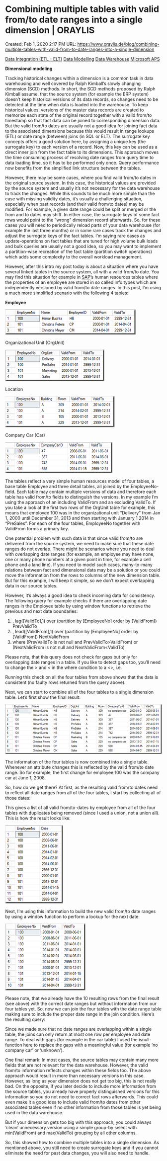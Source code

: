 # Combining multiple tables with valid from/to date ranges into a single dimension | ORAYLIS

Created: Feb 1, 2020 2:17 PM
URL: https://www.oraylis.de/blog/combining-multiple-tables-with-valid-from-to-date-ranges-into-a-single-dimension

[Data Integration (ETL - ELT)](https://www.oraylis.de/bi-big-data-blog?tags=8) [Data Modelling](https://www.oraylis.de/bi-big-data-blog?tags=9) [Data Warehouse](https://www.oraylis.de/bi-big-data-blog?tags=4) [Microsoft APS](https://www.oraylis.de/bi-big-data-blog?tags=42)

**Dimensional modeling**

Tracking historical changes within a dimension is a common task in data warehousing and well covered by Ralph Kimball’s slowly changing dimension (SCD) methods. In short, the SCD methods proposed by Ralph Kimball assume, that the source system (for example the ERP system) doesn’t keep historical versions of its data records, so changes need to be detected at the time when data is loaded into the warehouse. To keep historical values, versions of the master data records are created to memorize each state of the original record together with a valid from/to timestamp so that fact data can be joined to corresponding dimension data. But the valid from/to dates are usually not a good idea for joining fact data to the associated dimensions because this would result in range lookups (ETL) or date range (between) joins (in SQL or ELT). The surrogate key concepts offers a good solution here, by assigning a unique key (the surrogate key) to each version of a record. Now, this key can be used as a direct inner join from the fact table to its dimensions. This approach moves the time consuming process of resolving date ranges from query time to data loading time, so it has to be performed only once. Query performance now benefits from the simplified link structure between the tables.

However, there may be some cases, where you find valid from/to dates in the original source system. In this case, the historical values are provided by the source system and usually it’s not necessary for the data warehouse to track the changes. While this sounds to be much more simple than the case with missing validity dates, it’s usually a challenging situation, especially when past records (and their valid from/to dates) may be modified. For example, a given date range could be split or merged or the from and to dates may shift. In either case, the surrogate keys of some fact rows would point to the “wrong” dimension record afterwards. So, for these cases you will need to periodically reload parts of your data warehouse (for example the last three months) or in some rare cases track the changes and adjust the surrogate keys of the fact tables. I’m saying rare cases as update-operations on fact tables that are tuned for high volume bulk loads and bulk queries are usually not a good idea, so you may want to implement a partition-wise recreation of the fact table (partition switch operations) which adds some complexity to the overall workload management.

However, after this intro my post today is about a situation where you have several linked tables in the source system, all with a valid from/to date. You may find this situation for example in [SAP](https://www.oraylis.de/glossar/sap)’s human resources tables where the properties of an employee are stored in so called info types which are independently versioned by valid from/to date ranges. In this post, I’m using a much more simplified scenario with the following 4 tables:

**Employee**

![Combining%20multiple%20tables%20with%20valid%20from%20to%20date%20%20fec0ac9a99884a76a64c0553eb169b8c/2014_11_image_thumb2.png](Combining%20multiple%20tables%20with%20valid%20from%20to%20date%20%20fec0ac9a99884a76a64c0553eb169b8c/2014_11_image_thumb2.png)

Organizational Unit (OrgUnit)

![Combining%20multiple%20tables%20with%20valid%20from%20to%20date%20%20fec0ac9a99884a76a64c0553eb169b8c/2014_11_image_thumb3.png](Combining%20multiple%20tables%20with%20valid%20from%20to%20date%20%20fec0ac9a99884a76a64c0553eb169b8c/2014_11_image_thumb3.png)

Location

![Combining%20multiple%20tables%20with%20valid%20from%20to%20date%20%20fec0ac9a99884a76a64c0553eb169b8c/2014_11_image_thumb4.png](Combining%20multiple%20tables%20with%20valid%20from%20to%20date%20%20fec0ac9a99884a76a64c0553eb169b8c/2014_11_image_thumb4.png)

Company Car (Car)

![Combining%20multiple%20tables%20with%20valid%20from%20to%20date%20%20fec0ac9a99884a76a64c0553eb169b8c/2014_11_image_thumb5.png](Combining%20multiple%20tables%20with%20valid%20from%20to%20date%20%20fec0ac9a99884a76a64c0553eb169b8c/2014_11_image_thumb5.png)

The tables reflect a very simple human resources model of four tables, a base table Employee and three detail tables, all joined by the EmployeeNo-field. Each table may contain multiple versions of data and therefore each table has valid from/to fields to distinguish the versions. In my example I’m using the approach of an including ValidFrom and an excluding ValidTo. If you take a look at the first two rows of the OrgUnit table for example, this means that employee 100 was in the organizational unit “Delivery” from Jan 1, 2000 until December 31, 2013 and then starting with January 1 2014 in “PreSales”. For each of the four tables, EmployeeNo together with ValidFrom forms a primary key.

One potential problem with such data is that since valid from/to are delivered from the source system, we need to make sure that these date ranges do not overlap. There might be scenarios where you need to deal with overlapping date ranges (for example, an employee may have none, one or many phone numbers at a given point in time, for example a cell phone and a land line). If you need to model such cases, many-to-many relations between fact and dimensional data may be a solution or you could move the information from the rows to columns of the new dimension table. But for this example, I will keep it simple, so we don’t expect overlapping data in our source tables.

However, it’s always a good idea to check incoming data for consistency. The following query for example checks if there are overlapping date ranges in the Employee table by using window functions to retrieve the previous and next date boundaries:

1. , lag([ValidTo],1) over (partition by [EmployeeNo] order by [ValidFrom]) PrevValidTo
2. , lead([ValidFrom],1) over (partition by [EmployeeNo] order by [ValidFrom]) NextValidFrom
3. where (PrevValidTo is not null and PrevValidTo>ValidFrom) or (NextValidFrom is not null and NextValidFrom<ValidTo)

Please note, that this query does not check for gaps but only for overlapping date ranges in a table. If you like to detect gaps too, you’ll need to change the > and < in the where condition to a <>, i.e.

Running this check on all the four tables from above shows that the data is consistent (no faulty rows returned from the query above).

Next, we can start to combine all of the four tables to a single dimension table. Let’s first show the final result:

![Combining%20multiple%20tables%20with%20valid%20from%20to%20date%20%20fec0ac9a99884a76a64c0553eb169b8c/2014_11_image_thumb6.png](Combining%20multiple%20tables%20with%20valid%20from%20to%20date%20%20fec0ac9a99884a76a64c0553eb169b8c/2014_11_image_thumb6.png)

The information of the four tables is now combined into a single table. Whenever an attribute changes this is reflected by the valid from/to date range. So for example, the first change for employee 100 was the company car at June 1, 2008.

So, how do we get there? At first, as the resulting valid from/to dates need to reflect all date ranges from all of the four tables, I start by collecting all of those dates:

This gives a list of all valid from/to-dates by employee from all of the four tables with duplicates being removed (since I used a union, not a union all). This is how the result looks like:

![Combining%20multiple%20tables%20with%20valid%20from%20to%20date%20%20fec0ac9a99884a76a64c0553eb169b8c/2014_11_image_thumb7.png](Combining%20multiple%20tables%20with%20valid%20from%20to%20date%20%20fec0ac9a99884a76a64c0553eb169b8c/2014_11_image_thumb7.png)

Next, I’m using this information to build the new valid from/to date ranges by using a window function to perform a lookup for the next date:

![Combining%20multiple%20tables%20with%20valid%20from%20to%20date%20%20fec0ac9a99884a76a64c0553eb169b8c/2014_11_image_thumb8.png](Combining%20multiple%20tables%20with%20valid%20from%20to%20date%20%20fec0ac9a99884a76a64c0553eb169b8c/2014_11_image_thumb8.png)

Please note, that we already have the 10 resulting rows from the final result (see above) with the correct date ranges but without information from our four tables yet. So, now we can join the four tables with the date range table making sure to include the proper date range in the join condition. Here’s the resulting query:

Since we made sure that no date ranges are overlapping within a single table, the joins can only return at most one row per employee and date range. To deal with gaps (for example in the car table) I used the isnull-function here to replace the gaps with a meaningful value (for example ‘no company car’ or ‘unknown’).

One final remark: In most cases, the source tables may contain many more fields that are not relevant for the data warehouse. However, the valid from/to information reflects changes within these fields too. The above approach would result in more than necessary versions in this case. However, as long as your dimension does not get too big, this is not really bad. On the opposite, if you later decide to include more information from the source tables, you already have properly distinguished versions for this information so you do not need to correct fact rows afterwards. This could even make it a good idea to include valid from/to dates from other associated tables even if no other information from those tables is yet being used in the data warehouse.

But if your dimension gets too big with this approach, you could always ‘clean’ unnecessary version using a simple group-by select with min(ValidFrom) and max(ValidTo) grouping by all other columns.

So, this showed how to combine multiple tables into a single dimension. As mentioned above, you still need to create surrogate keys and if you cannot eliminate the need for past data changes, you will also need to handle.